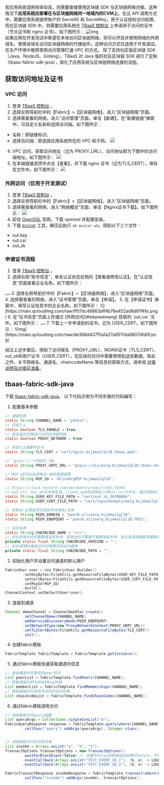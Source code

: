 若应用系统调用频率较高，则需要直接使用区块链 SDK 与区块链网络对接。这种情况下**应用系统应部署在与区块链网络同一地域内的CVM上**。在云 API 调用方式中，需要应用系统提供账户的 SecretID 和 SecretKey，用于认证授权访问权限。而在区块链 SDK 中，则需要应用系统在 [TBaaS 控制台](https://console.cloud.tencent.com/tbaas/overview) 上申请用于访问的证书（节点证书和 nginx 证书）。如下图所示：
![img](https://main.qcloudimg.com/raw/81e1898de06b79a0b848345a72e4df4c.png)            
如果应用在开发测试中希望在本地访问区块链网络，则可以开启并使用网络的外网域名，使用该域名访问区块链网络的代理组件。这种访问方式仅适用于开发调试。在生产环境中推荐使用访问管理打通 VPC 的方式。
除了支持社区版区块链 SDK（Java、NodeJS、Golang），TBaaS 对 Java 版的社区区块链 SDK 进行了定制（tbaas-fabric-sdk-java），简化了应用系统与区块链网络连接的流程。

## 获取访问地址及证书
### VPC 访问
1. 登录 [TBaaS 控制台](https://console.cloud.tencent.com/tbaas/overview) 。
2. 选择左侧导航栏中的【Fabric】>【区块链网络】，进入“区块链网络”页面。
3. 选择需查看的网络，进入“访问管理”页面，单击【新建】，在“新建链接”弹窗中，可自定义名称和选择访问端。如下图所示：
  - 名称：即链接标识。
  - 选择访问端：即选择应用系统所在的 VPC 和子网。
![](https://main.qcloudimg.com/raw/aa9b66415677d8e0cc49a9fd6ab66015.png)
4. VPC 访问，获取访问地址（记为 PROXY_URL），访问地址即为下图中的访问端地址。如下图所示：
![](https://main.qcloudimg.com/raw/86c7e8f4e7e4c51d83f1ab5c8aaef922.png)
5. 在本端链接选项中点击【查看】，并下载 nginx 证书（记为TLS_CERT），保存在文件中。如下图所示：
![](https://main.qcloudimg.com/raw/33ecdd5e5e06c82834716821db248a76.png)

### 外网访问（仅用于开发测试）<span id="stepwaiwang"></span>
1. 登录 [TBaaS 控制台](https://console.cloud.tencent.com/tbaas/overview) 。
2. 选择左侧导航栏中的【Fabric】>【区块链网络】，进入“区块链网络”页面。
3. 选择需查看的网络，进入“网络概览”页面，单击【Nginx证书下载】。如下图所示：
![](https://main.qcloudimg.com/raw/11bf59e7cc9e6e65b3f7ac4eae34230a.png)
4. 前往 [OpenSSL](https://www.openssl.org/source/) 官网，下载 openssl 并配置安装。
5. 下载 [ecccsr](https://tbaasdoc-1259695942.cos.ap-guangzhou.myqcloud.com/ecccsr.zip?_ga=1.59257006.2054822156.1595822583) 工具，解压后执行 `sh ecccsr.sh`，得到以下三个文件：
  - out.key
  - out.csr
  - out_sk


### 申请证书流程
1. 登录 [TBaaS 控制台](https://console.cloud.tencent.com/tbaas/overview) 。
2. 选择右侧“账号信息”，单击认证状态右侧的【查看或修改认证】。在“认证信息”页面查看企业名称。如下图所示：
<img src="https://main.qcloudimg.com/raw/123d94ea2854ce6cf83f6ab71e7209a1.png" alt="img" style="zoom:40%;" />            
3. 选择左侧导航栏中的【Fabric】>【区块链网络】，进入“区块链网络”页面。
4. 选择需查看的网络，进入“证书管理”页面，单击【申请】。
5. 在【申请证书】弹窗中，填写认证信息中的企业名称。如下图所示：
![](https://main.qcloudimg.com/raw/ff07dc48863aff4b78e452ad8d61f4fe.png)           
6. 在“证书信息”页面上传通过 [外网访问](#stepwaiwang) 获取的 `out.csr` 文件。如下图所示：
<img src="https://main.qcloudimg.com/raw/87d60ce40d8a630e138c36d674fd700b.png" alt="img" style="zoom:40%;" />  
7. 下载上一步申请到的证书，记为 USER_CERT。如下图所示：
![img](https://main.qcloudimg.com/raw/de368d437f5a1a27a8517da9807dfd0f.png)            

经过上述步骤后，得到了访问域名（PROXY_URL）、NGINX证书（TLS_CERT）、out_sk和用户证书（USER_CERT），在后续的访问中需要使用到这些数据。除此之外，关于网络名、通道名、chaincodeName 等信息的获取方式，请参阅 [对接说明及对接前准备](https://tcloud-doc.isd.com/document/product/663/47512?!preview&!editLang=zh)。

## tbaas-fabric-sdk-java

下载 [tbaas-fabric-sdk-java](https://tbaasdoc-1259695942.cos.ap-guangzhou.myqcloud.com/tbaas-fabric-sdk-java.zip)。
以下代码示例为不同步骤的代码编写：
1. 配置基本参数

```java
// 通道名称
static String CHANNEL_NAME = "ydtest";
// 开启TLS
static boolean TLS_ENABLE = true;
// 是否通过代理进行访问区块链网络
static boolean PROXY_NETWORK = true;

// 开启TLS需要传证书
static String TLS_CERT = "cert/nginx.bcj4ew1lql10.tbaas.pem";

// "grpcs://"+PROXY_URL
static String PROXY_GRPC_URL = "grpcs://aliceorg-bcj4ew1lql10.tbaas.tech:8080";

// MSP_ID可以在控制台-组织管理查看
static String MSP_ID = "AliceOrgMSP-bcj4ew1lql10";

// https://cloud.tencent.com/document/product/663/38395
// out.csr、out_sk在本地生成，client.pem在控制台上传out.csr文件后，通过控制台下载
static String USER_KEY_FILE_PATH = "cert/out_sk_20200804";
static String USER_CERT_FILE_PATH = "cert/leyuchen@aliceorg.bcj4ew1lql10@client.pem";

// 控制台-运营监控可查到节点域名/名称
static String PEER_DOMAIN = "peer0.aliceorg.bcj4ew1lql10";
static String PEER_ENDPOINT = "peer0.aliceorg.bcj4ew1lql10:7051";

// 合约名称
static String CHAINCODE_NAME = "ccc";
// 仅在安装合约时需要填写版本号，调用合约不需要不需要填版本号，默认会调用最新部署版本的合约
private static final String CHAINCODE_VERSION = "";
// 仅在调用GO智能合约时需要添加合约路径
private static final String CHAINCODE_PATH = "";
```

2. 初始化用户并设置访问通道的默认用户

```go
FabricUser user = new FabricUser.Builder()
        .setKeyBytes(FileUtils.getResourceFileBytes(USER_KEY_FILE_PATH))
        .setCertBytes(FileUtils.getResourceFileBytes(USER_CERT_FILE_PATH)) // FileUtils.getFileBytes("系统中文件的绝对路径")
        .setMspId(MSP_ID)
        .build();
ChannelContext.setDefaultUser(user);
```

3. 连接到通道

```java
Channel demoChannel = ChannelHandler.create()
        .setChannelName(CHANNEL_NAME)
        .addServiceDiscoveryNode(PEER_ENDPOINT)
        .setNetworkType(new ProxyNetworkContext(PROXY_GRPC_URL))
        .setTLSCertBytes(FileUtils.getResourceFileBytes(TLS_CERT))
        .init();
```

4. 创建fabric模板

```java
FabricTemplate fabricTemplate = FabricTemplate.getInstance();
```

5. 通过fabric模板快速获取通道内信息

```java
// 查询通道内可发现的peer节点
List peerList = fabricTemplate.findPeers(CHANNEL_NAME);
// 获取通道内参与的组织msp列表
List memberList = fabricTemplate.findMemberships(CHANNEL_NAME);
// 获取通道内可发现节点内的合约列表
List chainCodeList = fabricTemplate.findChainCodes(CHANNEL_NAME);
```

6. 通过fabric模板调用合约

```java
// 调用智能合约query函数
List queryArgs = Collections.singletonList("a");
FabricQueryResponse response = fabricTemplate.query(where(CHANNEL_NAME).has(CHAINCODE_ID)
        .callFunc("query").addArgs(queryArgs), Integer.class);


// 调用智能合约并完成交易
List invoke = Arrays.asList("a", "b", "1");
TransactOptions transactOptions = new TransactOptions()
        .waitForBlockEvent(false) // 设置为false则直接返回结果的future，不等交易从peer确认返回，默认值为true
        .eventCallback(Arrays.asList("TEST_EVENT_ID_1"), (b, e) -> LOGGER.debug(e.getChaincodeId() + new String(e.getPayload())))
        .eventCallback(Arrays.asList("TEST_EVENT_ID_2"), (b, e) -> LOGGER.debug("这是不同的回调函数"));

FabricTransactResponse invokeResponse = fabricTemplate.transact(where(CHANNEL_NAME).has(CHAINCODE_ID)
        .callFunc("invoke").addArgs(invoke), transactOptions);
```


